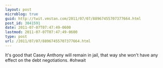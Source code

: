 ```yaml
---
layout: post
microblog: true
guid: http://twit.vmstan.com/2011/07/07/88967455707377664.html
post_id: 3041591
date: 2011-07-07T07:47:49-0600
lastmod: 2011-07-07T07:47:49-0600
type: post
url: /2011/07/07/88967455707377664.html
---
```

It's good that Casey Anthony will remain in jail, that way she won't have any effect on the debt negotiations. #ohwait
